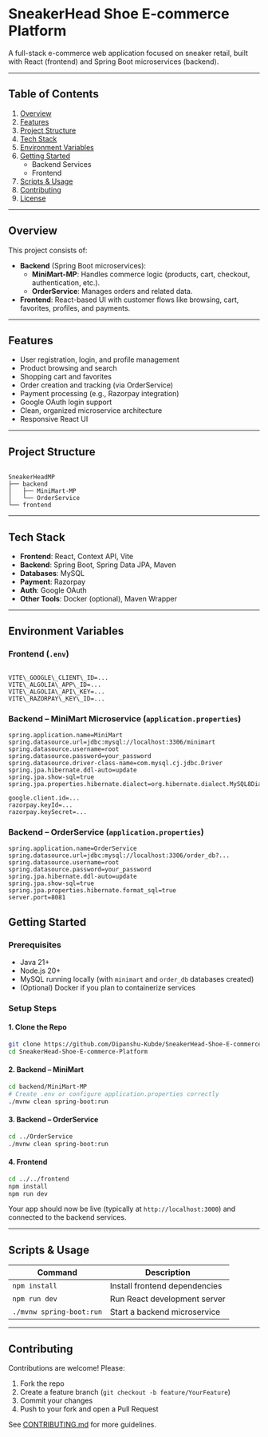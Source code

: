 # SneakerHead Shoe E-commerce Platform

A full-stack e-commerce web application focused on sneaker retail, built with React (frontend) and Spring Boot microservices (backend).

---

##  Table of Contents

1. [Overview](#overview)  
2. [Features](#features)  
3. [Project Structure](#project-structure)  
4. [Tech Stack](#tech-stack)  
5. [Environment Variables](#environment-variables)  
6. [Getting Started](#getting-started)  
   - Backend Services  
   - Frontend  
7. [Scripts & Usage](#scripts--usage)  
8. [Contributing](#contributing)  
9. [License](#license)

---

## Overview

This project consists of:

- **Backend** (Spring Boot microservices):
  - **MiniMart-MP**: Handles commerce logic (products, cart, checkout, authentication, etc.).
  - **OrderService**: Manages orders and related data.
- **Frontend**: React-based UI with customer flows like browsing, cart, favorites, profiles, and payments.

---

## Features

- User registration, login, and profile management  
- Product browsing and search  
- Shopping cart and favorites  
- Order creation and tracking (via OrderService)  
- Payment processing (e.g., Razorpay integration)  
- Google OAuth login support  
- Clean, organized microservice architecture  
- Responsive React UI

---

## Project Structure

```

SneakerHeadMP
├── backend
│   ├── MiniMart-MP
│   └── OrderService
└── frontend

```

---

## Tech Stack

- **Frontend**: React, Context API, Vite  
- **Backend**: Spring Boot, Spring Data JPA, Maven  
- **Databases**: MySQL  
- **Payment**: Razorpay  
- **Auth**: Google OAuth  
- **Other Tools**: Docker (optional), Maven Wrapper

---

## Environment Variables

### Frontend (`.env`)
```

VITE\_GOOGLE\_CLIENT\_ID=...
VITE\_ALGOLIA\_APP\_ID=...
VITE\_ALGOLIA\_API\_KEY=...
VITE\_RAZORPAY\_KEY\_ID=...

````

### Backend – MiniMart Microservice (`application.properties`)
```properties
spring.application.name=MiniMart
spring.datasource.url=jdbc:mysql://localhost:3306/minimart
spring.datasource.username=root
spring.datasource.password=your_password
spring.datasource.driver-class-name=com.mysql.cj.jdbc.Driver
spring.jpa.hibernate.ddl-auto=update
spring.jpa.show-sql=true
spring.jpa.properties.hibernate.dialect=org.hibernate.dialect.MySQL8Dialect

google.client.id=...
razorpay.keyId=...
razorpay.keySecret=...
````

### Backend – OrderService (`application.properties`)

```properties
spring.application.name=OrderService
spring.datasource.url=jdbc:mysql://localhost:3306/order_db?...
spring.datasource.username=root
spring.datasource.password=your_password
spring.jpa.hibernate.ddl-auto=update
spring.jpa.show-sql=true
spring.jpa.properties.hibernate.format_sql=true
server.port=8081
```

## Getting Started

### Prerequisites

* Java 21+
* Node.js 20+
* MySQL running locally (with `minimart` and `order_db` databases created)
* (Optional) Docker if you plan to containerize services

### Setup Steps

#### 1. Clone the Repo

```bash
git clone https://github.com/Dipanshu-Kubde/SneakerHead-Shoe-E-commerce-Platform.git
cd SneakerHead-Shoe-E-commerce-Platform
```

#### 2. Backend – MiniMart

```bash
cd backend/MiniMart-MP
# Create .env or configure application.properties correctly
./mvnw clean spring-boot:run
```

#### 3. Backend – OrderService

```bash
cd ../OrderService
./mvnw clean spring-boot:run
```

#### 4. Frontend

```bash
cd ../../frontend
npm install
npm run dev
```

Your app should now be live (typically at `http://localhost:3000`) and connected to the backend services.

---

## Scripts & Usage

| Command                  | Description                   |
| ------------------------ | ----------------------------- |
| `npm install`            | Install frontend dependencies |
| `npm run dev`            | Run React development server  |
| `./mvnw spring-boot:run` | Start a backend microservice  |

---

## Contributing

Contributions are welcome! Please:

1. Fork the repo
2. Create a feature branch (`git checkout -b feature/YourFeature`)
3. Commit your changes
4. Push to your fork and open a Pull Request

See [CONTRIBUTING.md](CONTRIBUTING.md) for more guidelines.
